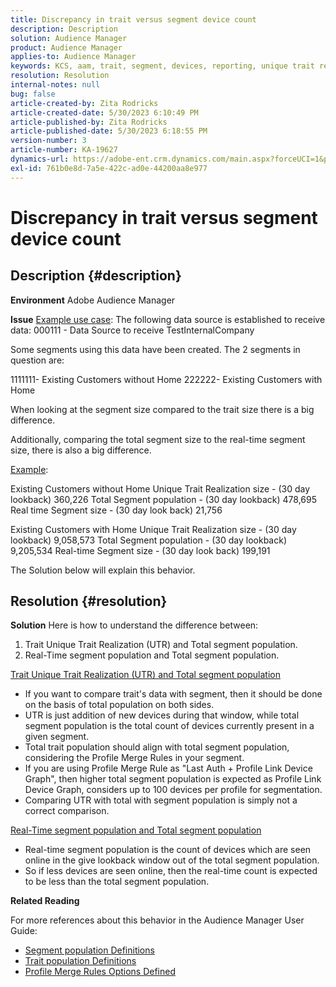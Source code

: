 ```yaml
---
title: Discrepancy in trait versus segment device count
description: Description
solution: Audience Manager
product: Audience Manager
applies-to: Audience Manager
keywords: KCS, aam, trait, segment, devices, reporting, unique trait realizations, total segment population, real-time segment population, total trait population, best practice, discrepancy, trait versus segment device count, Adobe Audience Manager
resolution: Resolution
internal-notes: null
bug: false
article-created-by: Zita Rodricks
article-created-date: 5/30/2023 6:10:49 PM
article-published-by: Zita Rodricks
article-published-date: 5/30/2023 6:18:55 PM
version-number: 3
article-number: KA-19627
dynamics-url: https://adobe-ent.crm.dynamics.com/main.aspx?forceUCI=1&pagetype=entityrecord&etn=knowledgearticle&id=fa10b448-15ff-ed11-8f6e-6045bd006b25
exl-id: 761b0e8d-7a5e-422c-ad0e-44200aa8e977
---
```

# Discrepancy in trait versus segment device count

## Description {#description}


<b>Environment</b>
 Adobe Audience Manager

<b>Issue</b>
<u>Example use case</u>: The following data source is established to receive data: 000111 - Data Source to receive TestInternalCompany

Some segments using this data have been created. The 2 segments in question are:

1111111- Existing Customers without Home
 222222- Existing Customers with Home

When looking at the segment size compared to the trait size there is a big difference.

Additionally, comparing the total segment size to the real-time segment size, there is also a big difference.

<u>Example</u>:

Existing Customers without Home
 Unique Trait Realization size - (30 day lookback) 360,226
 Total Segment population - (30 day lookback) 478,695
 Real time Segment size - (30 day look back) 21,756

Existing Customers with Home
 Unique Trait Realization size - (30 day lookback) 9,058,573
 Total Segment population - (30 day lookback) 9,205,534
 Real-time Segment size - (30 day look back) 199,191



The Solution below will explain this behavior.


## Resolution {#resolution}


<b>Solution</b>
Here is how to understand the difference between:
1. Trait Unique Trait Realization (UTR) and Total segment population.
2. Real-Time segment population and Total segment population.



<u>Trait Unique Trait Realization (UTR) and Total segment population</u>

- If you want to compare trait's data with segment, then it should be done on the basis of total population on both sides.
- UTR is just addition of new devices during that window, while total segment population is the total count of devices currently present in a given segment.
- Total trait population should align with total segment population, considering the Profile Merge Rules in your segment.
- If you are using Profile Merge Rule as "Last Auth + Profile Link Device Graph", then higher total segment population is expected as Profile Link Device Graph, considers up to 100 devices per profile for segmentation.
- Comparing UTR with total with segment population is simply not a correct comparison.




<u>Real-Time segment population and Total segment population</u>

- Real-time segment population is the count of devices which are seen online in the give lookback window out of the total segment population.
- So if less devices are seen online, then the real-time count is expected to be less than the total segment population.




<b>Related Reading</b>

For more references about this behavior in the Audience Manager User Guide:

- [Segment population Definitions](https://experienceleague.adobe.com/docs/audience-manager/user-guide/features/segments/segment-builder-data.html?lang=en)
- [Trait population Definitions](https://experienceleague.adobe.com/docs/audience-manager/user-guide/features/traits/trait-details-page.html?lang=en)
- [Profile Merge Rules Options Defined](https://experienceleague.adobe.com/docs/audience-manager/user-guide/features/profile-merge-rules/merge-rule-definitions.html?lang=en)
